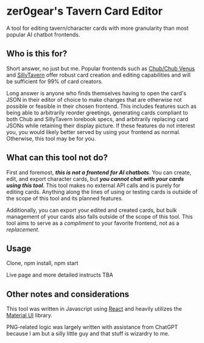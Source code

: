 # zer0gear's Tavern Card Editor
A tool for editing tavern/character cards with more granularity than most popular AI chatbot frontends.

## Who is this for?
Short answer, no just but me. Popular frontends such as [Chub/Chub Venus](https://chub.ai/) and [SillyTavern](https://sillytavern.app/) offer robust card creation and editing capabilities and will be sufficient for 99% of card creators.

Long answer is anyone who finds themselves having to open the card's JSON in their editor of choice to make changes that are otherwise not possible or feasible in their chosen frontend. This includes features such as being able to arbitrarily reorder greetings, generating cards compliant to both Chub and SillyTavern lorebook specs, and arbitrarily replacing card JSONs while retaining their display picture. If these features do not interest you, you would likely better served by using your frontend as normal. Otherwise, this tool may be for you.

## What can this tool not do?
First and foremost, ***this is not a frontend for AI chatbots***. You can create, edit, and export character cards, but ***you cannot chat with your cards using this tool***. This tool makes no external API calls and is purely for editing cards. Anything along the lines of using or testing cards is outside of the scope of this tool and its planned features.

Additionally, you can export your edited and created cards, but bulk management of your cards also falls outside of the scope of this tool. This tool aims to serve as a *compliment* to your favorite frontend, not as a *replacement*.

## Usage
Clone, npm install, npm start

Live page and more detailed instructs TBA

## Other notes and considerations
This tool was written in Javascript using [React](https://react.dev/) and heavily utilizes the [Material UI](https://mui.com/) library.

PNG-related logic was largely written with assistance from ChatGPT because I am but a silly little guy and that stuff is wizardry to me.